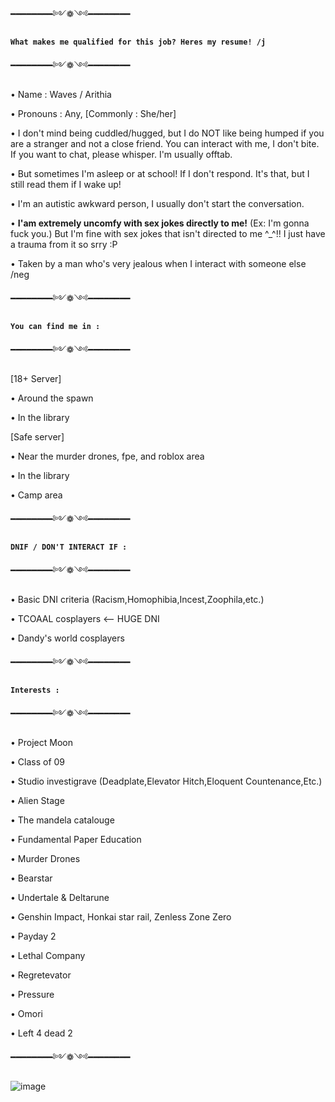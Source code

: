  ━━━━━━━━༻❁༺━━━━━━━━
 
 **`What makes me qualified for this job? Heres my resume! /j`**

 ━━━━━━━━༻❁༺━━━━━━━━

• Name : Waves / Arithia

• Pronouns : Any, [Commonly : She/her]

• I don't mind being cuddled/hugged, but I do NOT like being humped if you are a stranger and not a close friend.
  You can interact with me, I don't bite. If you want to chat, please whisper. I'm usually offtab.

• But sometimes I'm asleep or at school! If I don't respond. It's that, but I still read them if I wake up!
  
• I'm an autistic awkward person, I usually don't start the conversation.

• __I'am extremely uncomfy with sex jokes directly to me!__ (Ex: I'm gonna fuck you.) But I'm fine with sex jokes that isn't directed to me ^_^!!
  I just have a trauma from it so srry :P

• Taken by a man who's very jealous when I interact with someone else /neg

━━━━━━━━༻❁༺━━━━━━━━

  **`You can find me in :`**

━━━━━━━━༻❁༺━━━━━━━━

 [18+ Server]
 
• Around the spawn

• In the library

 [Safe server]
 
• Near the murder drones, fpe, and roblox area

• In the library

• Camp area

━━━━━━━━༻❁༺━━━━━━━━

  **`DNIF / DON'T INTERACT IF :`**

━━━━━━━━༻❁༺━━━━━━━━
     
• Basic DNI criteria (Racism,Homophibia,Incest,Zoophila,etc.)

• TCOAAL cosplayers <-- HUGE DNI

• Dandy's world cosplayers

━━━━━━━━༻❁༺━━━━━━━━

  **`Interests :`**

━━━━━━━━༻❁༺━━━━━━━━

• Project Moon

• Class of 09

• Studio investigrave (Deadplate,Elevator Hitch,Eloquent Countenance,Etc.)

• Alien Stage

• The mandela catalouge

• Fundamental Paper Education

• Murder Drones

• Bearstar

• Undertale & Deltarune

• Genshin Impact, Honkai star rail, Zenless Zone Zero

• Payday 2

• Lethal Company

• Regretevator

• Pressure

• Omori

• Left 4 dead 2

━━━━━━━━༻❁༺━━━━━━━━

   ![image](https://github.com/user-attachments/assets/baecdf88-35a5-41e4-8e0d-988c37b47a81)

